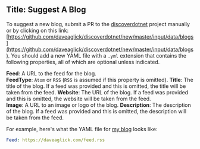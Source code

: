 Title: Suggest A Blog
---
To suggest a new blog, submit a PR to the [discoverdotnet](https://github.com/daveaglick/discoverdotnet) project manually or by clicking on this link: [https://github.com/daveaglick/discoverdotnet/new/master/input/data/blogs](https://github.com/daveaglick/discoverdotnet/new/master/input/data/blogs). You should add a new YAML file with a `.yml` extension that contains the following properties, all of which are optional unless indicated.

**Feed**: A URL to the feed for the blog.  
**FeedType**: `Atom` or `RSS` (`RSS` is assumed if this property is omitted).
**Title**: The title of the blog. If a feed was provided and this is omitted, the title will be taken from the feed.
**Website**: The URL of the blog. If a feed was provided and this is omitted, the website will be taken from the feed.  
**Image**: A URL to an image or logo of the blog.
**Description**: The description of the blog. If a feed was provided and this is omitted, the description will be taken from the feed.  

For example, here's what the YAML file for [my blog](https://daveaglick.com) looks like:

```yaml
Feed: https://daveaglick.com/feed.rss
```